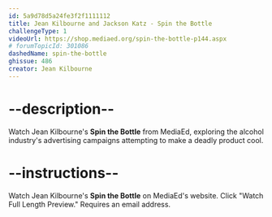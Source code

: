 ```yaml
---
id: 5a9d78d5a24fe3f2f1111112
title: Jean Kilbourne and Jackson Katz - Spin the Bottle
challengeType: 1
videoUrl: https://shop.mediaed.org/spin-the-bottle-p144.aspx
# forumTopicId: 301086
dashedName: spin-the-bottle
ghissue: 486
creator: Jean Kilbourne
---
```


# --description--

Watch Jean Kilbourne's __Spin the Bottle__ from MediaEd, exploring the alcohol industry's advertising campaigns attempting to make a deadly product cool.

# --instructions--

Watch Jean Kilbourne's __Spin the Bottle__ on MediaEd's website. Click "Watch Full Length Preview." Requires an email address.